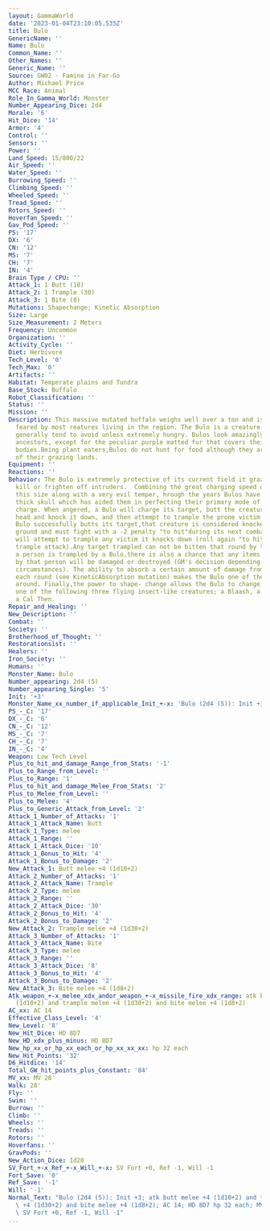 ```yaml
---
layout: GammaWorld
date: '2023-01-04T23:10:05.535Z'
title: Bulo
GenericName: ''
Name: Bulo
Common_Name: ''
Other_Names: ''
Generic_Name: ''
Source: GW02 - Famine in Far-Go
Author: Michael Price
MCC Race: Animal
Role_In_Gamma_World: Monster
Number_Appearing_Dice: 2d4
Morale: '6'
Hit_Dice: '14'
Armor: '4'
Control: ''
Sensors: ''
Power: ''
Land_Speed: 15/800/22
Air_Speed: ''
Water_Speed: ''
Burrowing_Speed: ''
Climbing_Speed: ''
Wheeled_Speed: ''
Tread_Speed: ''
Rotors_Speed: ''
Hoverfan_Speed: ''
Gav_Pod_Speed: ''
PS: '17'
DX: '6'
CN: '12'
MS: '7'
CH: '7'
IN: '4'
Brain Type / CPU: ''
Attack_1: 1 Butt (10)
Attack_2: 1 Trample (30)
Attack_3: 1 Bite (8)
Mutations: Shapechange; Kinetic Absorption
Size: Large
Size_Measurement: 2 Meters
Frequency: Uncommon
Organization: ''
Activity_Cycle: ''
Diet: Herbivore
Tech_Level: '0'
Tech_Max: '0'
Artifacts: ''
Habitat: Temperate plains and Tundra
Base_Stock: Buffalo
Robot_Classification: ''
Status: ''
Mission: ''
Description: This massive mutated buffalo weighs well over a ton and is justifiably
  feared by most reatures living in the region. The Bulo is a creature that predators
  generally tend to avoid unless extremely hungry. Bulos look amazingly like their
  ancestors, except for the peculiar purple matted fur that covers their arge-framed
  bodies.Being plant eaters,Bulos do not hunt for food although they are very protective
  of their grazing lands.
Equipment: ''
Reactions: ''
Behavior: The Bulo is extremely protective of its current field it grazes in and will
  kill or frighten off intruders.  Combining the great charging speed of an animal
  this size along with a very evil temper, hrough the years Bulos have developed a
  thick skull which has aided them in perfecting their primary mode of attack...the
  charge. When angered, a Bulo will charge its target, butt the creature with its
  head and knock it down, and then attempt to trample the prone victim. Anytime a
  Bulo successfully butts its target,that creature is considered knocked down to the
  ground and must fight with a -2 penalty "to hit"during its next combat round.A Bulo
  will attempt to trample any victim it knocks down (roll again "to hit" with the
  trample attack).Any target trampled can not be bitten that round by the Bulo.If
  a person is trampled by a Bulo,there is also a chance that any items being carried
  by that person will be damaged or destroyed (GM's decision depending on items and
  circumstances). The ability to absorb a certain amount of damage from physical blows
  each round (see KineticAbsorption mutation) makes the Bulo one of the toughest opponents
  around. Finally,the power to shape- change allows the Bulo to change form into any
  one of the following three flying insect-like creatures; a Blaash, a Blight, or
  a Cal Then.
Repair_and_Healing: ''
New_Description: ''
Combat: ''
Society: ''
Brotherhood_of_Thought: ''
Restorationsist: ''
Healers: ''
Iron_Society: ''
Humans: ''
Monster_Name: Bulo
Number_appearing: 2d4 (5)
Number_appearing_Single: '5'
Init: '+3'
Monster_Name_xx_number_if_applicable_Init_+-x: 'Bulo (2d4 (5)): Init +3'
PS_-_C: '17'
DX_-_C: '6'
CN_-_C: '12'
MS_-_C: '7'
CH_-_C: '7'
IN_-_C: '4'
Weapon: Low Tech Level
Plus_to_hit_and_damage_Range_from_Stats: '-1'
Plus_to_Range_from_Level: ''
Plus_to_Range: '1'
Plus_to_hit_and_damage_Melee_From_Stats: '2'
Plus_to_Melee_from_Level: ''
Plus_to_Melee: '4'
Plus_to_Generic_Attack_from_Level: '2'
Attack_1_Number_of_Attacks: '1'
Attack_1_Attack_Name: Butt
Attack_1_Type: melee
Attack_1_Range: ''
Attack_1_Attack_Dice: '10'
Attack_1_Bonus_to_Hit: '4'
Attack_1_Bonus_to_Damage: '2'
New_Attack_1: Butt melee +4 (1d10+2)
Attack_2_Number_of_Attacks: '1'
Attack_2_Attack_Name: Trample
Attack_2_Type: melee
Attack_2_Range: ''
Attack_2_Attack_Dice: '30'
Attack_2_Bonus_to_Hit: '4'
Attack_2_Bonus_to_Damage: '2'
New_Attack_2: Trample melee +4 (1d30+2)
Attack_3_Number_of_Attacks: '1'
Attack_3_Attack_Name: Bite
Attack_3_Type: melee
Attack_3_Range: ''
Attack_3_Attack_Dice: '8'
Attack_3_Bonus_to_Hit: '4'
Attack_3_Bonus_to_Damage: '2'
New_Attack_3: Bite melee +4 (1d8+2)
Atk_weapon_+-x_melee_xdx_andor_weapon_+-x_missile_fire_xdx_range: atk butt melee +4
  (1d10+2) and trample melee +4 (1d30+2) and bite melee +4 (1d8+2)
AC_xx: AC 14
Effective_Class_Level: '4'
New_Level: '8'
New_Hit_Dice: HD 8D7
New_HD_xdx_plus_minus: HD 8D7
New_hp_xx_or_hp_xx_each_or_hp_xx_xx_xx: hp 32 each
New_Hit_Points: '32'
D6_Hitdice: '14'
Total_GW_hit_points_plus_Constant: '84'
MV_xx: MV 28'
Walk: 28'
Fly: ''
Swim: ''
Burrow: ''
Climb: ''
Wheels: ''
Treads: ''
Rotors: ''
Hoverfans: ''
GravPods: ''
New_Action_Dice: 1d20
SV_Fort_+-x_Ref_+-x_Will_+-x: SV Fort +0, Ref -1, Will -1
Fort_Save: '0'
Ref_Save: '-1'
Will: '-1'
Normal_Text: "Bulo (2d4 (5)): Init +3; atk butt melee +4 (1d10+2) and trample melee\
  \ +4 (1d30+2) and bite melee +4 (1d8+2); AC 14; HD 8D7 hp 32 each; MV 28' ; 1d20;\
  \ SV Fort +0, Ref -1, Will -1"
...
```

